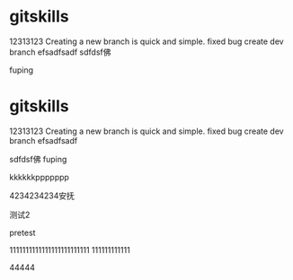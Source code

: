 # gitskills
12313123
Creating a new branch is quick and simple.
fixed bug
create dev branch
efsadfsadf
sdfdsf佛

fuping
# gitskills
12313123
Creating a new branch is quick and simple.
fixed bug
create dev branch
efsadfsadf


sdfdsf佛
fuping

kkkkkkppppppp

4234234234安抚


测试2

pretest

1111111111111111111111111
111111111111


44444